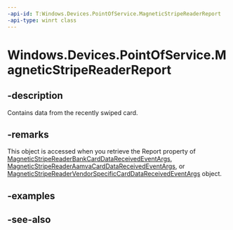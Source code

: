 ```yaml
---
-api-id: T:Windows.Devices.PointOfService.MagneticStripeReaderReport
-api-type: winrt class
---
```


<!-- Class syntax.
public class MagneticStripeReaderReport : Windows.Devices.PointOfService.IMagneticStripeReaderReport
-->

# Windows.Devices.PointOfService.MagneticStripeReaderReport

## -description
Contains data from the recently swiped card.

## -remarks
This object is accessed when you retrieve the Report property of [MagneticStripeReaderBankCardDataReceivedEventArgs](magneticstripereaderbankcarddatareceivedeventargs.md), [MagneticStripeReaderAamvaCardDataReceivedEventArgs](magneticstripereaderaamvacarddatareceivedeventargs.md), or [MagneticStripeReaderVendorSpecificCardDataReceivedEventArgs](magneticstripereadervendorspecificcarddatareceivedeventargs.md) object.

## -examples

## -see-also
